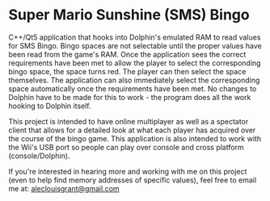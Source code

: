 # Super Mario Sunshine (SMS) Bingo

C++/Qt5 application that hooks into Dolphin's emulated RAM to read values for SMS Bingo. Bingo spaces are not selectable until the proper values have been read from the game's RAM. Once the application sees the correct requirements have been met to allow the player to select the corresponding bingo space, the space turns red. The player can then select the space themselves. The application can also immediately select the corresponding space automatically once the requirements have been met. No changes to Dolphin have to be made for this to work - the program does all the work hooking to Dolphin itself.

This project is intended to have online multiplayer as well as a spectator client that allows for a detailed look at what each player has acquired over the course of the bingo game. This application is also intended to work with the Wii's USB port so people can play over console and cross platform (console/Dolphin). 

If you're interested in hearing more and working with me on this project (even to help find memory addresses of specific values), feel free to email me at:
aleclouisgrant@gmail.com